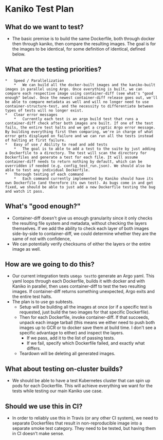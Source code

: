 # Kaniko Test Plan


## What do we want to test?



*   The basic premise is to build the same Dockerfile, both through docker then through kaniko, then compare the resulting images. The goal is for the images to be identical, for some definition of identical, defined below.


## What are the testing priorities?



    *   Speed / Parallelization
        *   We can build all the docker-built images and the kaniko-built images in parallel using Argo. Once everything is built, we can compare each respective image using container-diff (see what's "good enough" below). Once the newest container-diff release goes out, we'll be able to compare metadata as well and will no longer need to use container-structure-test, and the necessity to differentiate between types of tests will no longer exist.
    *   Clear error messages
        *   Currently each test is an argo build test that runs a container-diff check after both images are built. If one of the test fails, the entire test halts and we get a cryptic Argo error message. By building everything first then comparing, we're in charge of what error gets displayed on failure and we can run all the tests instead of halting at first failure.
    *   Easy of use / Ability to read and add tests
        *   The goal is to able to add a test to the suite by just adding a Dockerfile to a directory. The test will scan the directory for Dockerfiles and generate a test for each file. It will assume container-diff needs to return nothing by default, which can be overridden if needed (e.g. config_test_run.json). We should also be able to test any individual Dockerfile. 
    *   Thorough testing of each command 
        *   Each command currently implemented by Kaniko should have its own Dockerfile (and therefore its own test). As bugs come in and get fixed, we should be able to just add a new Dockerfile testing the bug and watch it pass. 


## What's "good enough?"



*   Container-diff doesn't give us enough granularity since it only checks the resulting file system and metadata, without checking the layers themselves. If we add the ability to check each layer of both images side-by-side to container-diff, we could determine whether they are the same of not with confidence,
*   We can potentially verify checksums of either the layers or the entire image as well.


## How are we going to do this?



*   Our current integration tests use` go test `to generate an Argo yaml. This yaml loops through each Dockerfile, builds it with docker and with Kaniko in parallel, then uses container-diff to test the two resulting images. If container-diff returns something unexpected, Argo exits and the entire test halts. 
*   The plan is to use go subtests.
    *   Setup will be building all the images at once (or if a specific test is requested, just build the two images for that specific Dockerfile). 
    *   Then for each Dockerfile, invoke container-diff. If that succeeds, unpack each image tarball (this means we either need to push both images up to GCR or to docker save them at build time. I don't see a specific advantage to either) and inspect the layers.
        *   If we pass, add it to the list of passing tests.
        *   If we fail, specify which Dockerfile failed, and exactly what differs.
    *   Teardown will be deleting all generated images.


## What about testing on-cluster builds?



*   We should be able to have a test Kubernetes cluster that can spin up pods for each Dockerfile. This will achieve everything we want for the tests while testing our main Kaniko use case.


## Should we use this in CI?



*   In order to reliably use this in Travis (or any other CI system), we need to separate Dockerfiles that result in non-reproducible image into a separate smoke test category. They need to be tested, but having them in CI doesn't make sense.
